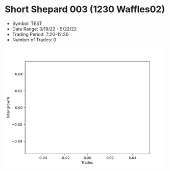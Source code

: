 # Short Shepard 003 (1230 Waffles02) 
- Symbol: TEST
- Date Range: 3/19/22 - 5/22/22
- Trading Period: 7:20-12:30
- Number of Trades: 0

![Plot](ShortShepard003(1230Waffles02)TEST.png)



































